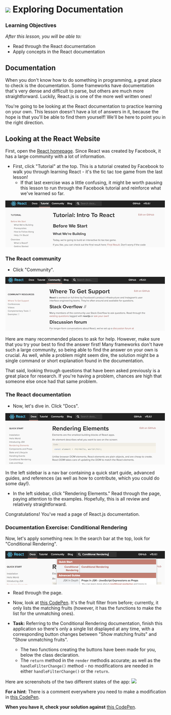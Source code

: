 # ![](https://ga-dash.s3.amazonaws.com/production/assets/logo-9f88ae6c9c3871690e33280fcf557f33.png) Exploring Documentation


### Learning Objectives
*After this lesson, you will be able to:*
- Read through the React documentation
- Apply concepts in the React documentation


## Documentation

When you don't know how to do something in programming, a great place to check is the documentation. Some frameworks have documentation that's very dense and difficult to parse, but others are much more straightforward. Luckily, React.js is one of the more well written ones!

You're going to be looking at the React documentation to practice learning on your own. This lesson doesn't have a lot of answers in it, because the hope is that you'll be able to find them yourself! We'll be here to point you in the right direction.

## Looking at the React Website

First, open the [React homepage](https://facebook.github.io/react/). Since React was created by Facebook, it has a large community with a lot of information.

- First, click "Tutorial" at the top. This is a tutorial created by Facebook to walk you through learning React - it's the tic tac toe game from the last lesson!
  - If that last exercise was a little confusing, it might be worth pausing this lesson to run through the Facebook tutorial and reinforce what we've learned so far.

![](assets/facebook-tutorial.png)

### The React community

- Click "Community".

![](assets/facebook-community.png)

Here are many recommended places to ask for help. However, make sure that you try your best to find the answer first! Many frameworks don't have such a large community, so being able to find the answer on your own is crucial. As well, while a problem might seem dire, the solution might be a single command or short explanation found in the documentation.

That said, looking through questions that have been asked previously is a great place for research. If you're having a problem, chances are high that someone else once had that same problem.


### The React documentation

- Now, let's dive in. Click "Docs".

![](assets/facebook-rendering.png)

In the left sidebar is a nav bar containing a quick start guide, advanced guides, and references (as well as how to contribute, which you could do some day!).

- In the left sidebar, click "Rendering Elements." Read through the page, paying attention to the examples. Hopefully, this is all review and relatively straightforward.

Congratulations! You've read a page of React.js documentation.


### Documentation Exercise: Conditional Rendering

Now, let's apply something new. In the search bar at the top, look for "Conditional Rendering".

![](assets/facebook-conditional.png)

- Read through the page.

- Now, look at [this CodePen](https://codepen.io/SuperTernary/pen/wrooQP). It's the fruit filter from before; currently, it only lists the matching fruits (however, it has the functions to make the list for the unmatching ones).

- **Task:** Referring to the Conditional Rendering documentation, finish this application so there's only a single list displayed at any time, with a corresponding button changes between "Show matching fruits" and "Show unmatching fruits".
  - The two functions creating the buttons have been made for you, below the class declaration.
  - The `return` method in the `render` methodis accurate; as well as the `handleFilterChange()` method - no modifications are needed in either `handleFilterChange()` or the `return`.

Here are screenshots of the two different states of the app:
![](assets/fruit-final.png)

**For a hint**: There is a comment everywhere you need to make a modification in [this CodePen](https://codepen.io/SuperTernary/pen/qPqqQE?editors=0010).

**When you have it, check your solution against** [this CodePen](https://codepen.io/SuperTernary/pen/XeNNEG?editors=0010).
